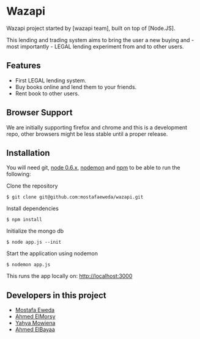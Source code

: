# Wazapi

Wazapi project started by [wazapi team], built on top of [Node.JS].

This lending and trading system aims to bring the user a new buying and - most importantly - LEGAL lending experiment from and to other users.

## Features
  * First LEGAL lending system.
  * Buy books online and lend them to your friends.
  * Rent book to other users.

## Browser Support
We are initially supporting firefox and chrome and this is a development repo, other browsers might be less stable until a proper release.

## Installation

You will need git, [node 0.6.x](https://github.com/joyent/node/zipball/v0.6.15), [nodemon](https://github.com/remy/nodemon/) and [npm](http://npmjs.org/) to be able to run the following:

Clone the repository

    $ git clone git@github.com:mostafaeweda/wazapi.git

Install dependencies

    $ npm install

Initialize the mongo db

    $ node app.js --init

Start the application using nodemon

    $ nodemon app.js

This runs the app locally on: [http://localhost:3000](http://localhost:3000)

## Developers in this project

* [Mostafa Eweda](https://github.com/mostafaeweda)
* [Ahmed ElMorsy](http://github.com/ahmedelmorsy)
* [Yahya Mowiena](http://github.com/mowiena)
* [Ahmed ElBayaa](http://github.com/ElBayaa)